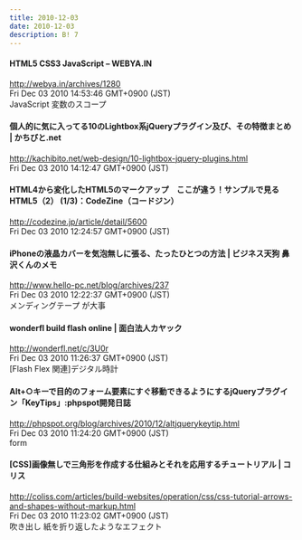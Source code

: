 ```yaml
---
title: 2010-12-03
date: 2010-12-03
description: B! 7
---
```


#### HTML5 CSS3 JavaScript – WEBYA.IN
http://webya.in/archives/1280<br>
Fri Dec 03 2010 14:53:46 GMT+0900 (JST)<br>
JavaScript 変数のスコープ


#### 個人的に気に入ってる10のLightbox系jQueryプラグイン及び、その特徴まとめ | かちびと.net
http://kachibito.net/web-design/10-lightbox-jquery-plugins.html<br>
Fri Dec 03 2010 14:12:47 GMT+0900 (JST)<br>


#### HTML4から変化したHTML5のマークアップ　ここが違う！サンプルで見るHTML5（2） (1/3)：CodeZine（コードジン）
http://codezine.jp/article/detail/5600<br>
Fri Dec 03 2010 12:24:57 GMT+0900 (JST)<br>


#### iPhoneの液晶カバーを気泡無しに張る、たったひとつの方法 | ビジネス天狗 鼻沢くんのメモ
http://www.hello-pc.net/blog/archives/237<br>
Fri Dec 03 2010 12:22:37 GMT+0900 (JST)<br>
メンディングテープ が大事


#### wonderfl build flash online | 面白法人カヤック
http://wonderfl.net/c/3U0r<br>
Fri Dec 03 2010 11:26:37 GMT+0900 (JST)<br>
[Flash Flex 関連]デジタル時計


#### Alt+○キーで目的のフォーム要素にすぐ移動できるようにするjQueryプラグイン「KeyTips」:phpspot開発日誌
http://phpspot.org/blog/archives/2010/12/altjquerykeytip.html<br>
Fri Dec 03 2010 11:24:20 GMT+0900 (JST)<br>
form


####   [CSS]画像無しで三角形を作成する仕組みとそれを応用するチュートリアル | コリス
http://coliss.com/articles/build-websites/operation/css/css-tutorial-arrows-and-shapes-without-markup.html<br>
Fri Dec 03 2010 11:23:02 GMT+0900 (JST)<br>
吹き出し 紙を折り返したようなエフェクト


